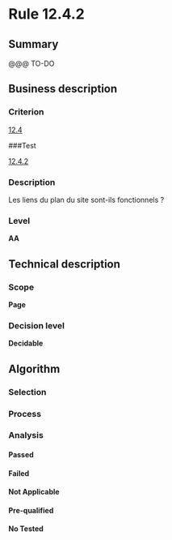 # Rule 12.4.2

## Summary

@@@ TO-DO

## Business description

### Criterion

[12.4](http://references.modernisation.gouv.fr/sites/default/files/RGAA3_RC2-1/referentiel_technique.htm#crit-12-4)

###Test

[12.4.2](http://references.modernisation.gouv.fr/sites/default/files/RGAA3_RC2-1/referentiel_technique.htm#test-12-4-2)

### Description

Les liens du plan du site sont-ils fonctionnels ?

### Level

**AA**

## Technical description

### Scope

**Page**

### Decision level

**Decidable**

## Algorithm

### Selection

### Process

### Analysis

#### Passed

#### Failed

#### Not Applicable

#### Pre-qualified

#### No Tested 







